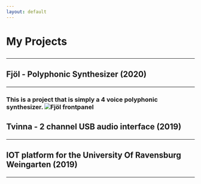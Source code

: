 ```yaml
---
layout: default
---
```


<h1> My Projects
<hr class="new1">

<h2> Fjöl - Polyphonic Synthesizer (2020)
<hr> 
<h3>This is a project that is simply a 4 voice polyphonic synthesizer.
<img src="/assets/img/fjöl.png" alt="Fjöl frontpanel">




<h2> Tvinna - 2 channel USB audio interface (2019)
<hr> 




<h2> IOT platform for the University Of Ravensburg Weingarten (2019)
<hr> 
 

